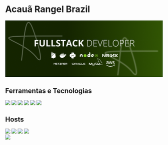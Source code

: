<link rel="stylesheet" type='text/css' href="https://cdn.jsdelivr.net/gh/devicons/devicon@latest/devicon.min.css" />

          
<h1><b>Acauã Rangel Brazil</b></h1>
<img src="banner.png" />

<h2>Ferramentas e Tecnologias</h2>

<div>
    <img loading="lazy" src="https://img.shields.io/badge/nginx-009639?style=for-the-badge&logo=nginx&logoColor=white" target="_blank"/>
    <img loading="lazy" src="https://img.shields.io/badge/node.js-5FA04E?style=for-the-badge&logo=nodedotjs&logoColor=white" target="_blank"/>
    <img loading="lazy" src="https://img.shields.io/badge/docker-2496ED?style=for-the-badge&logo=docker&logoColor=white" target="_blank"/>
    <img loading="lazy" src="https://img.shields.io/badge/python-3776AB?style=for-the-badge&logo=python&logoColor=white" target="_blank"/>
    <img loading="lazy" src="https://img.shields.io/badge/mysql-4479A1?style=for-the-badge&logo=mysql&logoColor=white" target="_blank"/>
    <img loading="lazy" src="https://img.shields.io/badge/firebase-DD2C00?style=for-the-badge&logo=firebase&logoColor=white" target="_blank"/>
</div> 

<h2>Hosts</h2>

<div>
    <img loading="lazy" src="https://img.shields.io/badge/aws-232F3E?style=for-the-badge&logo=amazonwebservices&logoColor=white" target="_blank"/>
    <img loading="lazy" src="https://img.shields.io/badge/google cloud-4285F4?style=for-the-badge&logo=googlecloud&logoColor=white" target="_blank"/>
    <img loading="lazy" src="https://img.shields.io/badge/hetzner-D50C2D?style=for-the-badge&logo=hetzner&logoColor=white" target="_blank"/>
    <img loading="lazy" src="https://img.shields.io/badge/oracle-ED1E24?style=for-the-badge" target="_blank"/>
</div>

<img loading="lazy" height="180em" src="https://github-readme-stats.vercel.app/api/top-langs/?username=Acaua-Rangel&layout=compact&langs_count=7&theme=dracula"/>
